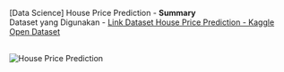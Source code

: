 [Data Science] House Price Prediction - **Summary**<br>
Dataset yang Digunakan - <a href="https://www.kaggle.com/datasets/shree1992/housedata">Link Dataset House Price Prediction - Kaggle Open Dataset</a><br><br>

![House Price Prediction](https://github.com/raihankemmy/Data_Science_Project/assets/60603057/9e91b28a-1e63-4e25-bdd1-6a2ff8309880)
